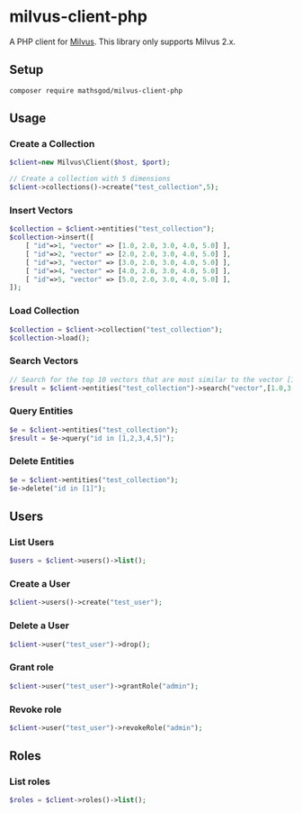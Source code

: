 # milvus-client-php

A PHP client for [Milvus](https://milvus.io/). This library only supports Milvus 2.x.

## Setup

```
composer require mathsgod/milvus-client-php
```


## Usage

### Create a Collection
```php
$client=new Milvus\Client($host, $port);

// Create a collection with 5 dimensions
$client->collections()->create("test_collection",5);

```

### Insert Vectors
```php
$collection = $client->entities("test_collection");
$collection->insert([
    [ "id"=>1, "vector" => [1.0, 2.0, 3.0, 4.0, 5.0] ],
    [ "id"=>2, "vector" => [2.0, 2.0, 3.0, 4.0, 5.0] ],
    [ "id"=>3, "vector" => [3.0, 2.0, 3.0, 4.0, 5.0] ],
    [ "id"=>4, "vector" => [4.0, 2.0, 3.0, 4.0, 5.0] ],
    [ "id"=>5, "vector" => [5.0, 2.0, 3.0, 4.0, 5.0] ],
]);
```

### Load Collection
```php
$collection = $client->collection("test_collection");
$collection->load();
```

### Search Vectors
```php
// Search for the top 10 vectors that are most similar to the vector [1.0,3.0,3.0,4.0,5.0]
$result = $client->entities("test_collection")->search("vector",[1.0,3.0,3.0,4.0,5.0],10);
```

### Query Entities
```php
$e = $client->entities("test_collection");
$result = $e->query("id in [1,2,3,4,5]");
```

### Delete Entities
```php
$e = $client->entities("test_collection");
$e->delete("id in [1]");
```


## Users

### List Users
```php
$users = $client->users()->list();
```

### Create a User
```php
$client->users()->create("test_user");
```

### Delete a User
```php
$client->user("test_user")->drop();
```

### Grant role
```php
$client->user("test_user")->grantRole("admin");
```

### Revoke role
```php
$client->user("test_user")->revokeRole("admin");
```

## Roles

### List roles
```php
$roles = $client->roles()->list();
```

